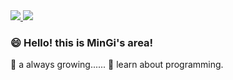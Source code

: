 <a href = "https://www.instagram.com/yoomingi31/?hl=ko">
<img src="https://img.shields.io/badge/Instagram-0076D6?style=flat-square&logo=Instagram&logoColor=white"/>
</a>
<img src="https://img.shields.io/badge/zerotansan@gmail.com-EA4335?style=flat-square&logo=Gmail&logoColor=white"/>








###  😄 Hello! this is MinGi's area!

 🌱 a always growing......
 🤔 learn about programming.
 
